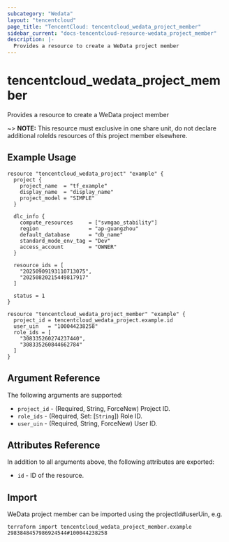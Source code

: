 ```yaml
---
subcategory: "Wedata"
layout: "tencentcloud"
page_title: "TencentCloud: tencentcloud_wedata_project_member"
sidebar_current: "docs-tencentcloud-resource-wedata_project_member"
description: |-
  Provides a resource to create a WeData project member
---
```


# tencentcloud_wedata_project_member

Provides a resource to create a WeData project member

~> **NOTE:** This resource must exclusive in one share unit, do not declare additional roleIds resources of this project member elsewhere.

## Example Usage

```hcl
resource "tencentcloud_wedata_project" "example" {
  project {
    project_name  = "tf_example"
    display_name  = "display_name"
    project_model = "SIMPLE"
  }

  dlc_info {
    compute_resources     = ["svmgao_stability"]
    region                = "ap-guangzhou"
    default_database      = "db_name"
    standard_mode_env_tag = "Dev"
    access_account        = "OWNER"
  }

  resource_ids = [
    "20250909193110713075",
    "20250820215449817917"
  ]

  status = 1
}

resource "tencentcloud_wedata_project_member" "example" {
  project_id = tencentcloud_wedata_project.example.id
  user_uin   = "100044238258"
  role_ids = [
    "308335260274237440",
    "308335260844662784"
  ]
}
```

## Argument Reference

The following arguments are supported:

* `project_id` - (Required, String, ForceNew) Project ID.
* `role_ids` - (Required, Set: [`String`]) Role ID.
* `user_uin` - (Required, String, ForceNew) User ID.

## Attributes Reference

In addition to all arguments above, the following attributes are exported:

* `id` - ID of the resource.



## Import

WeData project member can be imported using the projectId#userUin, e.g.

```
terraform import tencentcloud_wedata_project_member.example 2983848457986924544#100044238258
```

